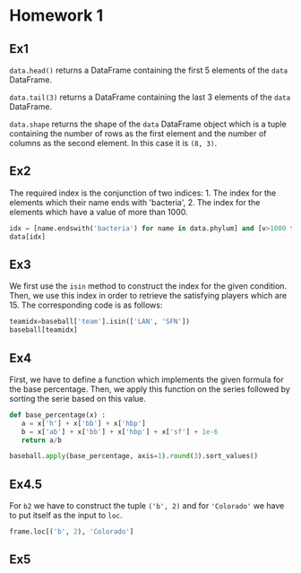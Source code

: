 Homework 1
==========

Ex1
---
`data.head()` returns a DataFrame containing the first 5 elements of the `data` DataFrame.

`data.tail(3)` returns a DataFrame containing the last 3 elements of the `data` DataFrame.

`data.shape` returns the shape of the `data` DataFrame object which is a tuple containing 
the number of rows as the first element and the number of columns as the second element. 
In this case it is `(8, 3)`.

Ex2
---
The required index is the conjunction of two indices: 1. The index for the elements which 
their name ends with 'bacteria', 2. The index for the elements which have a value of more
than 1000.
```python
idx = [name.endswith('bacteria') for name in data.phylum] and [v>1000 for v in data.value]
data[idx]
```

Ex3
---
We first use the `isin` method to construct the index for the given condition. Then, we use
this index in order to retrieve the satisfying players which are 15. The corresponding code
is as follows:

```python
teamidx=baseball['team'].isin(['LAN', 'SFN'])
baseball[teamidx]
```

Ex4
---
First, we have to define a function which implements the given formula for the base percentage.
Then, we apply this function on the series followed by sorting the serie based on this value.

```python
def base_percentage(x) :
   a = x['h'] + x['bb'] + x['hbp']
   b = x['ab'] + x['bb'] + x['hbp'] + x['sf'] + 1e-6
   return a/b

baseball.apply(base_percentage, axis=1).round(3).sort_values()
```

Ex4.5
---
For `b2` we have to construct the tuple `('b', 2)` and for `'Colorado'` we have to put itself
as the input to `loc`.

```python
frame.loc[('b', 2), 'Colorado']
```

Ex5
---

